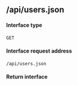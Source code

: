## /api/users.json
#### Interface type
	GET
#### Interface request address
	/api/users.json
#### Return interface
```js

```